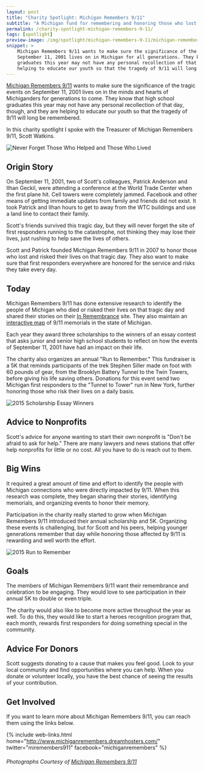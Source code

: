 ```yaml
---
layout: post
title: "Charity Spotlight: Michigan Remembers 9/11"
subtitle: "A Michigan fund for remembering and honoring those who lost their lives on 9/11 for generations to come."
permalink: /charity-spotlight-michigan-remembers-9-11/
tags: [spotlight]
preview-image: /img/spotlight/michigan-remembers-9-11/michigan-remembers-9-11-logo.jpg
snippet: >
    Michigan Remembers 9/11 wants to make sure the significance of the tragic events on
    September 11, 2001 lives on in Michigan for all generations. They know that high school
    graduates this year may not have any personal recollection of that day, and they are
    helping to educate our youth so that the tragedy of 9/11 will long be remembered.
---
```


[Michigan Remembers 9/11][1] wants to make sure the significance of the tragic events on September 11, 2001 lives on in the minds and hearts of Michiganders for generations to come. They know that high school graduates this year may not have any personal recollection of that day, though, and they are helping to educate our youth so that the tragedy of 9/11 will long be remembered.

In this charity spotlight I spoke with the Treasurer of Michigan Remembers 9/11, Scott Watkins.

![][4]

## Origin Story

On September 11, 2001, two of Scott's colleagues, Patrick Anderson and Ilhan Geckil, were attending a conference at the World Trade Center when the first plane hit. Cell towers were completely jammed. Facebook and other means of getting immediate updates from family and friends did not exist. It took Patrick and Ilhan hours to get to away from the WTC buildings and use a land line to contact their family.

Scott's friends survived this tragic day, but they will never forget the site of first responders running to the catastrophe, not thinking they may lose their lives, just rushing to help save the lives of others.

Scott and Patrick founded Michigan Remembers 9/11 in 2007 to honor those who lost and risked their lives on that tragic day. They also want to make sure that first responders everywhere are honored for the service and risks they take every day.

## Today

Michigan Remembers 9/11 has done extensive research to identify the people of Michigan who died or risked their lives on that tragic day and shared their stories on their [In Remembrance][2] site. They also maintain an [interactive map][3] of 9/11 memorials in the state of Michigan.

Each year they award three scholarships to the winners of an essay contest that asks junior and senior high school students to reflect on how the events of September 11, 2001 have had an impact on their life.

The charity also organizes an annual "Run to Remember." This fundraiser is a 5K that reminds participants of the trek Stephen Siller made on foot with 60 pounds of gear, from the Brooklyn Battery Tunnel to the Twin Towers, before giving his life saving others. Donations for this event send two Michigan first responders to the "Tunnel to Tower" run in New York, further honoring those who risk their lives on a daily basis.

![][6]

## Advice to Nonprofits

Scott's advice for anyone wanting to start their own nonprofit is "Don't be afraid to ask for help." There are many lawyers and news stations that offer help nonprofits for little or no cost. All you have to do is reach out to them.

## Big Wins

It required a great amount of time and effort to identify the people with Michigan connections who were directly impacted by 9/11. When this research was complete, they began sharing their stories, identifying memorials, and organizing events to honor their memory.

Participation in the charity really started to grow when Michigan Remembers 9/11 introduced their annual scholarship and 5K. Organizing these events is challenging, but for Scott and his peers, helping younger generations remember that day while honoring those affected by 9/11 is rewarding and well worth the effort.

![][5]

## Goals

The members of Michigan Remembers 9/11 want their remembrance and celebration to be engaging. They would love to see participation in their annual 5K to double or even triple.

The charity would also like to become more active throughout the year as well. To do this, they would like to start a heroes recognition program that, each month, rewards first responders for doing something special in the community.

## Advice For Donors

Scott suggests donating to a cause that makes you feel good. Look to your local community and find opportunities where you can help. When you donate or volunteer locally, you have the best chance of seeing the results of your contribution.

## Get Involved

If you want to learn more about Michigan Remembers 9/11, you can reach them using the links below.

{% include web-links.html home="http://www.michiganremembers.dreamhosters.com/" twitter="miremembers911" facebook="michiganremembers" %}

###### Photographs Courtesy of [Michigan Remembers 9/11][1]



[1]: http://www.michiganremembers.dreamhosters.com/ "Michigan Remembers 9/11 Homepage"
[2]: http://www.michiganremembers.dreamhosters.com/?page_id=213 "Michigan Remembers 9/11 - In Remembrance Page"
[3]: http://www.michiganremembers.dreamhosters.com/?page_id=665 "Michigan Remembers 9/11 - Interactive Map of Michigan 9/11 Memorials"
[4]: /img/spotlight/michigan-remembers-9-11/2015-never-forget.jpg "Never Forget Those Who Helped and Those Who Lived"
[5]: /img/spotlight/michigan-remembers-9-11/2015-run-to-remember.jpg "2015 Run to Remember"
[6]: /img/spotlight/michigan-remembers-9-11/2015-scholarship-essay-winners.jpg "2015 Scholarship Essay Winners"
